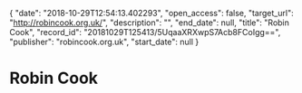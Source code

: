 {
  "date": "2018-10-29T12:54:13.402293", 
  "open_access": false, 
  "target_url": "http://robincook.org.uk/", 
  "description": "", 
  "end_date": null, 
  "title": "Robin Cook", 
  "record_id": "20181029T125413/5UqaaXRXwpS7Acb8FCoIgg==", 
  "publisher": "robincook.org.uk", 
  "start_date": null
}

# Robin Cook

